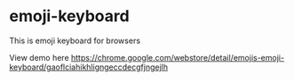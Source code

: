 # emoji-keyboard
This is emoji keyboard for browsers

View demo here https://chrome.google.com/webstore/detail/emojis-emoji-keyboard/gaoflciahikhligngeccdecgfjngejlh
